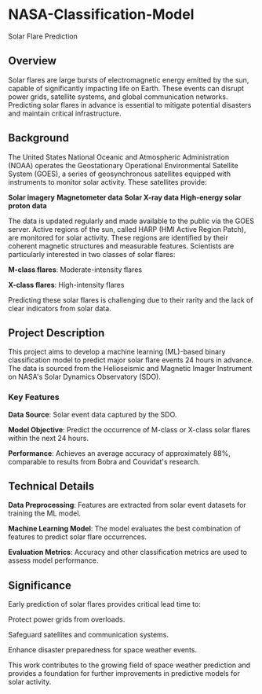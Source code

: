 # NASA-Classification-Model
Solar Flare Prediction

## Overview

Solar flares are large bursts of electromagnetic energy emitted by the sun, capable of significantly impacting life on Earth. These events can disrupt power grids, satellite systems, and global communication networks. Predicting solar flares in advance is essential to mitigate potential disasters and maintain critical infrastructure.

## Background

The United States National Oceanic and Atmospheric Administration (NOAA) operates the Geostationary Operational Environmental Satellite System (GOES), a series of geosynchronous satellites equipped with instruments to monitor solar activity. These satellites provide:

**Solar imagery**
**Magnetometer data**
**Solar X-ray data**
**High-energy solar proton data**

The data is updated regularly and made available to the public via the GOES server. Active regions of the sun, called HARP (HMI Active Region Patch), are monitored for solar activity. These regions are identified by their coherent magnetic structures and measurable features. Scientists are particularly interested in two classes of solar flares:

**M-class flares**: Moderate-intensity flares

**X-class flares**: High-intensity flares

Predicting these solar flares is challenging due to their rarity and the lack of clear indicators from solar data.

## Project Description

This project aims to develop a machine learning (ML)-based binary classification model to predict major solar flare events 24 hours in advance. The data is sourced from the Helioseismic and Magnetic Imager Instrument on NASA's Solar Dynamics Observatory (SDO).

### Key Features

**Data Source**: Solar event data captured by the SDO.

**Model Objective**: Predict the occurrence of M-class or X-class solar flares within the next 24 hours.

**Performance**: Achieves an average accuracy of approximately 88%, comparable to results from Bobra and Couvidat's research.

## Technical Details

**Data Preprocessing**: Features are extracted from solar event datasets for training the ML model.

**Machine Learning Model**: The model evaluates the best combination of features to predict solar flare occurrences.

**Evaluation Metrics**: Accuracy and other classification metrics are used to assess model performance.

## Significance

Early prediction of solar flares provides critical lead time to:

Protect power grids from overloads.

Safeguard satellites and communication systems.

Enhance disaster preparedness for space weather events.

This work contributes to the growing field of space weather prediction and provides a foundation for further improvements in predictive models for solar activity.
